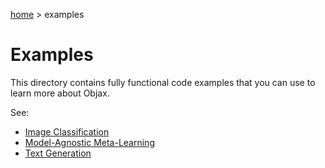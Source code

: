 [home](../README.md) > examples

# Examples

This directory contains fully functional code examples that you can use to learn more about Objax.

See:
* [Image Classification](image_classification/README.md)
* [Model-Agnostic Meta-Learning](optimization/README.md)
* [Text Generation](text_generation/README.md)
